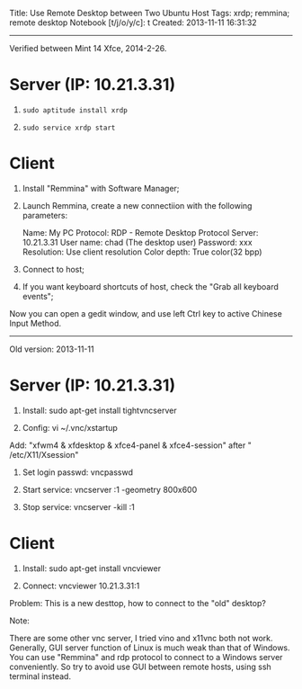 Title: Use Remote Desktop between Two Ubuntu Host
Tags: xrdp; remmina; remote desktop
Notebook [t/j/o/y/c]: t
Created: 2013-11-11 16:31:32

------

Verified between Mint 14 Xfce, 2014-2-26.

# Server (IP: 10.21.3.31)

1. `sudo aptitude install xrdp`

1. `sudo service xrdp start`

# Client

1. Install "Remmina" with Software Manager;

1. Launch Remmina, create a new connectiion with the following parameters:

    Name: My PC
    Protocol: RDP - Remote Desktop Protocol
    Server: 10.21.3.31
    User name: chad (The desktop user)
    Password: xxx
    Resolution: Use client resolution
    Color depth: True color(32 bpp)

1. Connect to host;

1. If you want keyboard shortcuts of host, check the "Grab all keyboard events";

Now you can open a gedit window, and use left Ctrl key to active Chinese Input Method.

------

Old version: 2013-11-11

# Server (IP: 10.21.3.31)

1. Install: sudo apt-get install tightvncserver

1. Config: vi ~/.vnc/xstartup

Add: "xfwm4 & xfdesktop & xfce4-panel & xfce4-session" after " /etc/X11/Xsession"

1. Set login passwd: vncpasswd

1. Start service: vncserver :1 -geometry 800x600

1. Stop service: vncserver -kill :1

# Client

1. Install: sudo apt-get install vncviewer

1. Connect: vncviewer 10.21.3.31:1

Problem: This is a new desttop, how to connect to the "old" desktop?

Note: 

There are some other vnc server, I tried vino and x11vnc both not work. Generally, GUI server function of Linux is much weak than that of Windows. You can use "Remmina" and rdp protocol to connect to a Windows server conveniently. So try to avoid use GUI between remote hosts, using ssh terminal instead.
